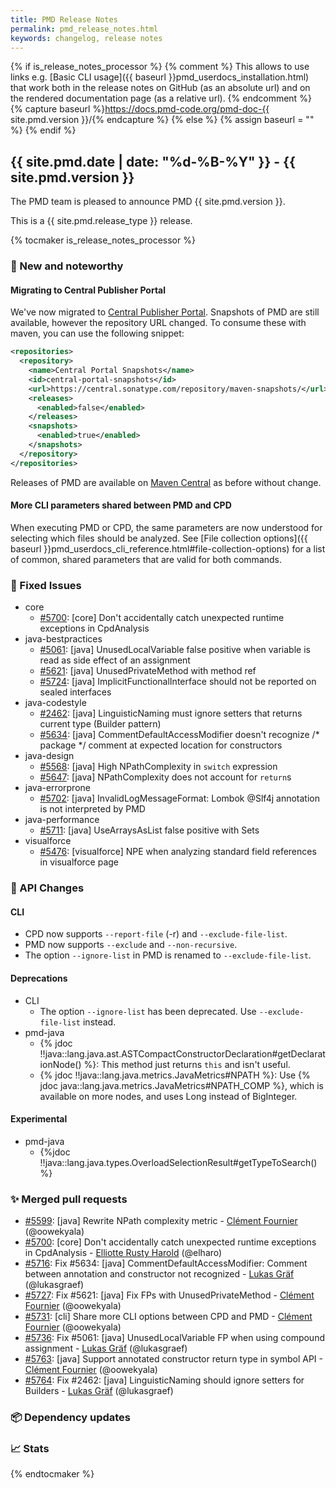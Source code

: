 ```yaml
---
title: PMD Release Notes
permalink: pmd_release_notes.html
keywords: changelog, release notes
---
```


{% if is_release_notes_processor %}
{% comment %}
This allows to use links e.g. [Basic CLI usage]({{ baseurl }}pmd_userdocs_installation.html) that work both
in the release notes on GitHub (as an absolute url) and on the rendered documentation page (as a relative url).
{% endcomment %}
{% capture baseurl %}https://docs.pmd-code.org/pmd-doc-{{ site.pmd.version }}/{% endcapture %}
{% else %}
{% assign baseurl = "" %}
{% endif %}

## {{ site.pmd.date | date: "%d-%B-%Y" }} - {{ site.pmd.version }}

The PMD team is pleased to announce PMD {{ site.pmd.version }}.

This is a {{ site.pmd.release_type }} release.

{% tocmaker is_release_notes_processor %}

### 🚀 New and noteworthy

#### Migrating to Central Publisher Portal

We've now migrated to [Central Publisher Portal](https://central.sonatype.org/publish/publish-portal-guide/).
Snapshots of PMD are still available, however the repository URL changed. To consume these with maven, you can
use the following snippet:

```xml
<repositories>
  <repository>
    <name>Central Portal Snapshots</name>
    <id>central-portal-snapshots</id>
    <url>https://central.sonatype.com/repository/maven-snapshots/</url>
    <releases>
      <enabled>false</enabled>
    </releases>
    <snapshots>
      <enabled>true</enabled>
    </snapshots>
  </repository>
</repositories>
```

Releases of PMD are available on [Maven Central](https://central.sonatype.com/) as before without change.

#### More CLI parameters shared between PMD and CPD

When executing PMD or CPD, the same parameters are now understood for selecting which files should
be analyzed. See [File collection options]({{ baseurl }}pmd_userdocs_cli_reference.html#file-collection-options)
for a list of common, shared parameters that are valid for both commands.

### 🐛 Fixed Issues
* core
  * [#5700](https://github.com/pmd/pmd/pull/5700): \[core] Don't accidentally catch unexpected runtime exceptions in CpdAnalysis
* java-bestpractices
  * [#5061](https://github.com/pmd/pmd/issues/5061): \[java] UnusedLocalVariable false positive when variable is read as side effect of an assignment
  * [#5621](https://github.com/pmd/pmd/issues/5621): \[java] UnusedPrivateMethod with method ref
  * [#5724](https://github.com/pmd/pmd/issues/5724): \[java] ImplicitFunctionalInterface should not be reported on sealed interfaces
* java-codestyle
  * [#2462](https://github.com/pmd/pmd/issues/2462): \[java] LinguisticNaming must ignore setters that returns current type (Builder pattern)
  * [#5634](https://github.com/pmd/pmd/issues/5634): \[java] CommentDefaultAccessModifier doesn't recognize /* package */ comment at expected location for constructors
* java-design
  * [#5568](https://github.com/pmd/pmd/issues/5568): \[java] High NPathComplexity in `switch` expression
  * [#5647](https://github.com/pmd/pmd/issues/5647): \[java] NPathComplexity does not account for `return`s
* java-errorprone
  * [#5702](https://github.com/pmd/pmd/issues/5702): \[java] InvalidLogMessageFormat: Lombok @<!-- -->Slf4j annotation is not interpreted by PMD
* java-performance
  * [#5711](https://github.com/pmd/pmd/issues/5711): \[java] UseArraysAsList false positive with Sets
* visualforce
  * [#5476](https://github.com/pmd/pmd/issues/5476): \[visualforce] NPE when analyzing standard field references in visualforce page

### 🚨 API Changes
#### CLI
* CPD now supports `--report-file` (-r) and `--exclude-file-list`.
* PMD now supports `--exclude` and `--non-recursive`.
* The option `--ignore-list` in PMD is renamed to `--exclude-file-list`.

#### Deprecations
* CLI
  * The option `--ignore-list` has been deprecated. Use `--exclude-file-list` instead.
* pmd-java
  * {% jdoc !!java::lang.java.ast.ASTCompactConstructorDeclaration#getDeclarationNode() %}: This method just returns `this` and isn't useful.
  * {% jdoc !!java::lang.java.metrics.JavaMetrics#NPATH %}: Use {% jdoc java::lang.java.metrics.JavaMetrics#NPATH_COMP %}, which is available on more nodes,
    and uses Long instead of BigInteger.

#### Experimental
* pmd-java
  * {%jdoc !!java::lang.java.types.OverloadSelectionResult#getTypeToSearch() %}

### ✨ Merged pull requests
<!-- content will be automatically generated, see /do-release.sh -->
* [#5599](https://github.com/pmd/pmd/pull/5599): \[java] Rewrite NPath complexity metric - [Clément Fournier](https://github.com/oowekyala) (@oowekyala)
* [#5700](https://github.com/pmd/pmd/pull/5700): \[core] Don't accidentally catch unexpected runtime exceptions in CpdAnalysis - [Elliotte Rusty Harold](https://github.com/elharo) (@elharo)
* [#5716](https://github.com/pmd/pmd/pull/5716): Fix #5634: \[java] CommentDefaultAccessModifier: Comment between annotation and constructor not recognized - [Lukas Gräf](https://github.com/lukasgraef) (@lukasgraef)
* [#5727](https://github.com/pmd/pmd/pull/5727): Fix #5621: \[java] Fix FPs with UnusedPrivateMethod - [Clément Fournier](https://github.com/oowekyala) (@oowekyala)
* [#5731](https://github.com/pmd/pmd/pull/5731): \[cli] Share more CLI options between CPD and PMD - [Clément Fournier](https://github.com/oowekyala) (@oowekyala)
* [#5736](https://github.com/pmd/pmd/pull/5736): Fix #5061: \[java] UnusedLocalVariable FP when using compound assignment - [Lukas Gräf](https://github.com/lukasgraef) (@lukasgraef)
* [#5763](https://github.com/pmd/pmd/pull/5763): \[java] Support annotated constructor return type in symbol API - [Clément Fournier](https://github.com/oowekyala) (@oowekyala)
* [#5764](https://github.com/pmd/pmd/pull/5764): Fix #2462: \[java] LinguisticNaming should ignore setters for Builders  - [Lukas Gräf](https://github.com/lukasgraef) (@lukasgraef)

### 📦 Dependency updates
<!-- content will be automatically generated, see /do-release.sh -->

### 📈 Stats
<!-- content will be automatically generated, see /do-release.sh -->

{% endtocmaker %}

